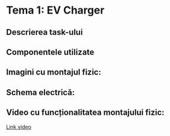 # Tema 1: EV Charger

## Descrierea task-ului

## Componentele utilizate

## Imagini cu montajul fizic:

## Schema electrică:

## Video cu funcționalitatea montajului fizic:
[Link video](https://youtu.be/XKGqLv5ohrE?si=sBJzTCmdPMsX9j7X)